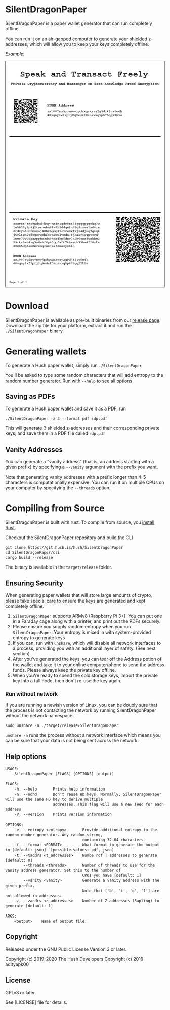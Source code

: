 # SilentDragonPaper

SilentDragonPaper is a paper wallet generator that can run completely offline.

You can run it on an air-gapped computer to generate your shielded z-addresses, which will allow you to keep your keys completely offline.

*Example:*  

![screenshot](SilentDragonPaper.png?raw=true)

# Download
SilentDragonPaper is available as pre-built binaries from our [release page](https://git.hush.is/hush/SilentDragonPaper/releases). Download the zip file for your platform, extract it and run the `./SilentDragonPaper` binary. 

# Generating wallets
To generate a Hush paper wallet, simply run `./SilentDragonPaper`

You'll be asked to type some random characters that will add entropy to the random number generator. Run with `--help` to see all options

## Saving as PDFs
To generate a Hush paper wallet and save it as a PDF, run

```
./SilentDragonPaper -z 3 --format pdf sdp.pdf
```

This will generate 3 shielded z-addresses and their corresponding private keys, and save them in a PDF file called `sdp.pdf`

## Vanity Addresses

You can generate a "vanity address" (that is, an address starting with a given prefix) by specifying a `--vanity` argument with the prefix you want. 

Note that generating vanity addresses with a prefix longer than 4-5 characters is computationally expensive. You can run it on multiple CPUs on your computer by specifying the `--threads` option. 

# Compiling from Source

SilentDragonPaper is built with rust. To compile from source, you [install Rust](https://www.rust-lang.org/tools/install).

Checkout the SilentDragonPaper repository and build the CLI

```
git clone https://git.hush.is/hush/SilentDragonPaper
cd SilentDragonPaper/cli
cargo build --release
```

The binary is available in the `target/release` folder.

## Ensuring Security

When generating paper wallets that will store large amounts of crypto, please take special care to ensure the keys are generated and kept completely offline.

1. `SilentDragonPaper` supports ARMv8 (Raspberry Pi 3+). You can put one in a Faraday cage along with a printer, and print out the PDFs securely.
2. Please ensure you supply random entropy when you run `SilentDragonPaper`. Your entropy is mixed in with system-provided entropy to generate keys
3. If you can, run with `unshare`, which will disable all network interfaces to a process, providing you with an additional layer of safety. (See next section)
4. After you've generated the keys, you can tear off the Address potion of the wallet and take it to your online computer/phone to send the address funds. Please always keep the private key offline. 
5. When you're ready to spend the cold storage keys, import the private key into a full node, then don't re-use the key again. 

### Run without network

If you are running a newish version of Linux, you can be doubly sure that the process is not contacting the network by running SilentDragonPaper without the network namespace.

```
sudo unshare -n ./target/release/SilentDragonPaper
```
`unshare -n` runs the process without a network interface which means you can be sure that your data is not being sent across the network. 


## Help options

```
USAGE:
    SilentDragonPaper [FLAGS] [OPTIONS] [output]

FLAGS:
    -h, --help       Prints help information
    -n, --nohd       Don't reuse HD keys. Normally, SilentDragonPaper will use the same HD key to derive multiple
                     addresses. This flag will use a new seed for each address
    -V, --version    Prints version information

OPTIONS:
    -e, --entropy <entropy>       Provide additional entropy to the random number generator. Any random string,
                                  containing 32-64 characters
    -f, --format <FORMAT>         What format to generate the output in [default: json]  [possible values: pdf, json]
    -t, --taddrs <t_addresses>    Numbe rof T addresses to generate [default: 0]
        --threads <threads>       Number of threads to use for the vanity address generator. Set this to the number of
                                  CPUs you have [default: 1]
        --vanity <vanity>         Generate a vanity address with the given prefix.
                                  Note that ['b', 'i', 'o', '1'] are not allowed in addresses.
    -z, --zaddrs <z_addresses>    Number of Z addresses (Sapling) to generate [default: 1]

ARGS:
    <output>    Name of output file.
```

## Copyright

Released under the GNU Public License Version 3 or later.

Copyright (c) 2019-2020 The Hush Developers
Copyright (c) 2019 adityapk00

## License

GPLv3 or later.

See [LICENSE] file for details.
